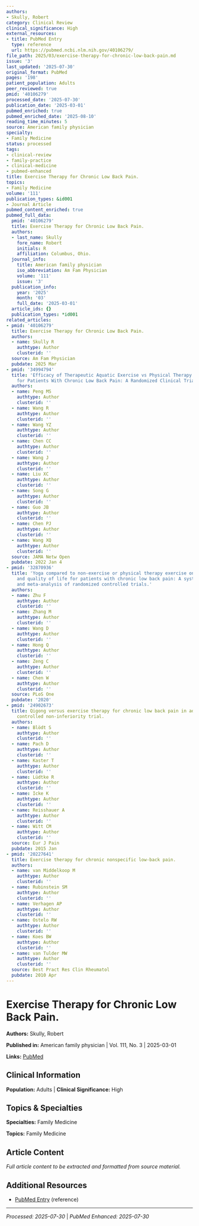 ```yaml
---
authors:
- Skully, Robert
category: Clinical Review
clinical_significance: High
external_resources:
- title: PubMed Entry
  type: reference
  url: https://pubmed.ncbi.nlm.nih.gov/40106279/
file_path: 2025/03/exercise-therapy-for-chronic-low-back-pain.md
issue: '3'
last_updated: '2025-07-30'
original_format: PubMed
pages: '198'
patient_population: Adults
peer_reviewed: true
pmid: '40106279'
processed_date: '2025-07-30'
publication_date: '2025-03-01'
pubmed_enriched: true
pubmed_enriched_date: '2025-08-10'
reading_time_minutes: 5
source: American family physician
specialty:
- Family Medicine
status: processed
tags:
- clinical-review
- family-practice
- clinical-medicine
- pubmed-enhanced
title: Exercise Therapy for Chronic Low Back Pain.
topics:
- Family Medicine
volume: '111'
publication_types: &id001
- Journal Article
pubmed_content_enriched: true
pubmed_full_data:
  pmid: '40106279'
  title: Exercise Therapy for Chronic Low Back Pain.
  authors:
  - last_name: Skully
    fore_name: Robert
    initials: R
    affiliation: Columbus, Ohio.
  journal_info:
    title: American family physician
    iso_abbreviation: Am Fam Physician
    volume: '111'
    issue: '3'
  publication_info:
    year: '2025'
    month: '03'
    full_date: '2025-03-01'
  article_ids: {}
  publication_types: *id001
related_articles:
- pmid: '40106279'
  title: Exercise Therapy for Chronic Low Back Pain.
  authors:
  - name: Skully R
    authtype: Author
    clusterid: ''
  source: Am Fam Physician
  pubdate: 2025 Mar
- pmid: '34994794'
  title: 'Efficacy of Therapeutic Aquatic Exercise vs Physical Therapy Modalities
    for Patients With Chronic Low Back Pain: A Randomized Clinical Trial.'
  authors:
  - name: Peng MS
    authtype: Author
    clusterid: ''
  - name: Wang R
    authtype: Author
    clusterid: ''
  - name: Wang YZ
    authtype: Author
    clusterid: ''
  - name: Chen CC
    authtype: Author
    clusterid: ''
  - name: Wang J
    authtype: Author
    clusterid: ''
  - name: Liu XC
    authtype: Author
    clusterid: ''
  - name: Song G
    authtype: Author
    clusterid: ''
  - name: Guo JB
    authtype: Author
    clusterid: ''
  - name: Chen PJ
    authtype: Author
    clusterid: ''
  - name: Wang XQ
    authtype: Author
    clusterid: ''
  source: JAMA Netw Open
  pubdate: 2022 Jan 4
- pmid: '32870936'
  title: 'Yoga compared to non-exercise or physical therapy exercise on pain, disability,
    and quality of life for patients with chronic low back pain: A systematic review
    and meta-analysis of randomized controlled trials.'
  authors:
  - name: Zhu F
    authtype: Author
    clusterid: ''
  - name: Zhang M
    authtype: Author
    clusterid: ''
  - name: Wang D
    authtype: Author
    clusterid: ''
  - name: Hong Q
    authtype: Author
    clusterid: ''
  - name: Zeng C
    authtype: Author
    clusterid: ''
  - name: Chen W
    authtype: Author
    clusterid: ''
  source: PLoS One
  pubdate: '2020'
- pmid: '24902673'
  title: Qigong versus exercise therapy for chronic low back pain in adults--a randomized
    controlled non-inferiority trial.
  authors:
  - name: Blödt S
    authtype: Author
    clusterid: ''
  - name: Pach D
    authtype: Author
    clusterid: ''
  - name: Kaster T
    authtype: Author
    clusterid: ''
  - name: Lüdtke R
    authtype: Author
    clusterid: ''
  - name: Icke K
    authtype: Author
    clusterid: ''
  - name: Reisshauer A
    authtype: Author
    clusterid: ''
  - name: Witt CM
    authtype: Author
    clusterid: ''
  source: Eur J Pain
  pubdate: 2015 Jan
- pmid: '20227641'
  title: Exercise therapy for chronic nonspecific low-back pain.
  authors:
  - name: van Middelkoop M
    authtype: Author
    clusterid: ''
  - name: Rubinstein SM
    authtype: Author
    clusterid: ''
  - name: Verhagen AP
    authtype: Author
    clusterid: ''
  - name: Ostelo RW
    authtype: Author
    clusterid: ''
  - name: Koes BW
    authtype: Author
    clusterid: ''
  - name: van Tulder MW
    authtype: Author
    clusterid: ''
  source: Best Pract Res Clin Rheumatol
  pubdate: 2010 Apr
---
```


# Exercise Therapy for Chronic Low Back Pain.

**Authors:** Skully, Robert

**Published in:** American family physician | Vol. 111, No. 3 | 2025-03-01

**Links:** [PubMed](https://pubmed.ncbi.nlm.nih.gov/40106279/)

## Clinical Information

**Population:** Adults | **Clinical Significance:** High

## Topics & Specialties

**Specialties:** Family Medicine

**Topics:** Family Medicine

## Article Content

*Full article content to be extracted and formatted from source material.*

## Additional Resources

- [PubMed Entry](https://pubmed.ncbi.nlm.nih.gov/40106279/) (reference)

---

*Processed: 2025-07-30* | *PubMed Enhanced: 2025-07-30*
